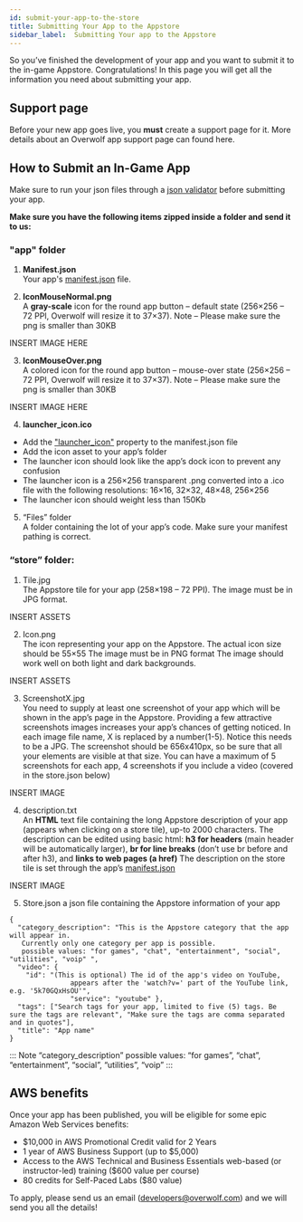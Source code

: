 ```yaml
---
id: submit-your-app-to-the-store
title: Submitting Your App to the Appstore
sidebar_label:  Submitting Your app to the Appstore
---
```



So you’ve finished the development of your app and you want to submit it to the in-game Appstore. Congratulations!
In this page you will get all the information you need about submitting your app.

## Support page

Before your new app goes live, you **must** create a support page for it. More details about an Overwolf app support page can found here.

## How to Submit an In-Game App

Make sure to run your json files through a [json validator](https://overwolf.github.io/docs/start/submit-your-app-to-the-store) before submitting your app.

**Make sure you have the following items zipped inside a folder and send it to us:**

### "app" folder
1. **Manifest.json**  
Your app's [manifest.json](https://overwolf.github.io/docs/api/manifest-json#docsNav) file.

2. **IconMouseNormal.png**  
A **gray-scale** icon for the round app button – default state (256×256 – 72 PPI, Overwolf will resize it to 37×37).
Note – Please make sure the png is smaller than 30KB

INSERT IMAGE HERE

3. **IconMouseOver.png**  
A colored icon for the round app button – mouse-over state (256×256 – 72 PPI, Overwolf will resize it to 37×37).
Note – Please make sure the png is smaller than 30KB

INSERT IMAGE HERE

4. **launcher_icon.ico**   

* Add the ["launcher_icon"](https://overwolf.github.io/docs/api/manifest-json#meta-launcher_icon) property to the manifest.json file
* Add the icon asset to your app’s folder
* The launcher icon should look like the app’s dock icon to prevent any confusion
* The launcher icon is a 256×256 transparent .png converted into a .ico file with the following resolutions: 16×16, 32×32, 48×48, 256×256
* The launcher icon should weight less than 150Kb

5. “Files” folder  
A folder containing the lot of your app’s code. Make sure your manifest pathing is correct. 


### “store” folder:

1. Tile.jpg  
The Appstore tile for your app (258×198 – 72 PPI). The image must be in JPG format.

INSERT ASSETS

2. Icon.png  
The icon representing your app on the Appstore.
The actual icon size should be 55×55
The image must be in PNG format
The image should work well on both light and dark backgrounds.

INSERT ASSETS

3. ScreenshotX.jpg  
You need to supply at least one screenshot of your app which will be shown in the app’s page in the Appstore. Providing a few attractive screenshots images increases your app’s chances of getting noticed. In each image file name, X is replaced by a number(1-5). Notice this needs to be a JPG. The screenshot should be 656x410px, so be sure that all your elements are visible at that size. You can have a maximum of 5 screenshots for each app, 4 screenshots if you include a video (covered in the store.json below)

INSERT IMAGE

4. description.txt  
An **HTML** text file containing the long Appstore description of your app (appears when clicking on a store tile), up-to 2000 characters. The description can be edited using basic html: **h3 for headers** (main header will be automatically larger), **br for line breaks** (don’t use br before and after h3), and **links to web pages (a href)**
The description on the store tile is set through the app’s [manifest.json](https://overwolf.github.io/docs/api/manifest-json)

INSERT IMAGE

5. Store.json 
a json file containing the Appstore information of your app
```
{
  "category_description": "This is the Appstore category that the app will appear in.
   Currently only one category per app is possible.
   possible values: "for games", "chat", "entertainment", "social", "utilities", "voip" ",
  "video": {
  	"id": "(This is optional) The id of the app's video on YouTube,
               appears after the 'watch?v=' part of the YouTube link, e.g. '5k70GQxHsOU'",
               "service": "youtube" },
  "tags": ["Search tags for your app, limited to five (5) tags. Be sure the tags are relevant", "Make sure the tags are comma separated and in quotes"],
  "title": "App name"
}
```
::: Note
“category_description” possible values: “for games”, “chat”, “entertainment”, “social”, “utilities”, “voip” 
:::

## AWS benefits
Once your app has been published, you will be eligible for some epic Amazon Web Services benefits:
* $10,000 in AWS Promotional Credit valid for 2 Years
* 1 year of AWS Business Support (up to $5,000)
* Access to the AWS Technical and Business Essentials web-based (or instructor-led) training ($600 value per course)
* 80 credits for Self-Paced Labs ($80 value)

To apply, please send us an email (developers@overwolf.com) and we will send you all the details!
